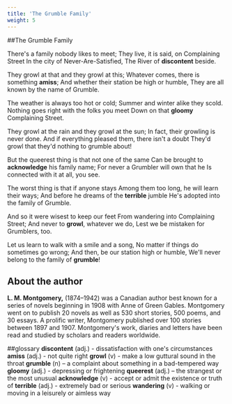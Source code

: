 ```yaml
---
title: 'The Grumble Family'
weight: 5
---
```

##The Grumble Family

There's a family nobody likes to meet;
They live, it is said, on Complaining Street
In the city of Never-Are-Satisfied,
The River of **discontent** beside.

They growl at that and they growl at this;
Whatever comes, there is something **amiss**;
And whether their station be high or humble,
They are all known by the name of Grumble.

The weather is always too hot or cold;
Summer and winter alike they scold.
Nothing goes right with the folks you meet
Down on that **gloomy** Complaining Street.

They growl at the rain and they growl at the sun;
In fact, their growling is never done.
And if everything pleased them, there isn't a doubt
They'd growl that they'd nothing to grumble about!

But the queerest thing is that not one of the same
Can be brought to **acknowledge** his family name;
For never a Grumbler will own that he
Is connected with it at all, you see.

The worst thing is that if anyone stays
Among them too long, he will learn their ways;
And before he dreams of the **terrible** jumble
He's adopted into the family of Grumble.

And so it were wisest to keep our feet
From wandering into Complaining Street;
And never to **growl**, whatever we do,
Lest we be mistaken for Grumblers, too.

Let us learn to walk with a smile and a song,
No matter if things do sometimes go wrong;
And then, be our station high or humble,
We'll never belong to the family of **grumble**!

## About the author
**L. M. Montgomery,** (1874–1942) was a Canadian author best
known for a series of novels beginning in 1908 with Anne of Green
Gables. Montgomery went on to publish 20 novels as well as 530 short
stories, 500 poems, and 30 essays. A prolific writer, Montgomery
published over 100 stories between 1897 and 1907. Montgomery's
work, diaries and letters have been read and studied by scholars and
readers worldwide.

##glossary
**discontent** (adj.) - dissatisfaction with one's circumstances 
**amiss** (adj.) - not quite right
**growl** (v) - make a low guttural sound in the throat
**grumble** (n) – a complaint about something in a bad-tempered way
**gloomy** (adj.) - depressing or frightening
****queerest**** (adj.) – the strangest or the most unusual
**acknowledge** (v) - accept or admit the existence or truth of
**terrible** (adj.) - extremely bad or serious
**wandering** (v) - walking or moving in a leisurely or aimless way
